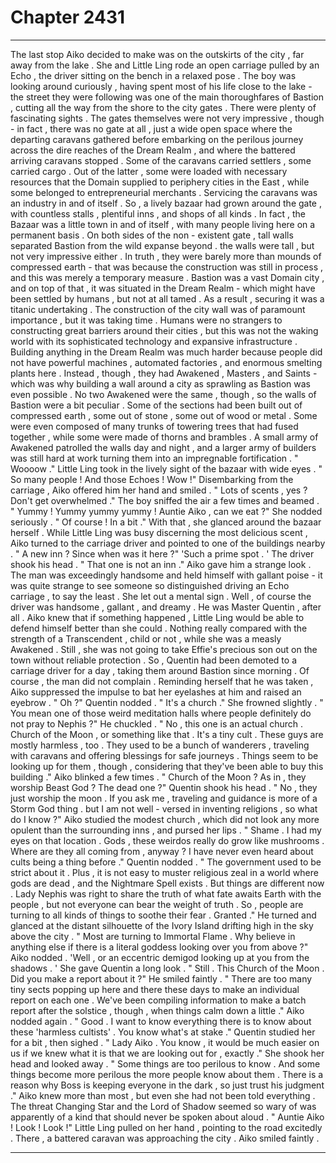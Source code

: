 
# Chapter 2431


---

The last stop Aiko decided to make was on the outskirts of the city , far away from the lake .
She and Little Ling rode an open carriage pulled by an Echo , the driver sitting on the bench in a relaxed pose . The boy was looking around curiously , having spent most of his life close to the lake - the street they were following was one of the main thoroughfares of Bastion , cutting all the way from the shore to the city gates . There were plenty of fascinating sights .
The gates themselves were not very impressive , though - in fact , there was no gate at all , just a wide open space where the departing caravans gathered before embarking on the perilous journey across the dire reaches of the Dream Realm , and where the battered arriving caravans stopped .
Some of the caravans carried settlers , some carried cargo . Out of the latter , some were loaded with necessary resources that the Domain supplied to periphery cities in the East , while some belonged to entrepreneurial merchants . Servicing the caravans was an industry in and of itself .
So , a lively bazaar had grown around the gate , with countless stalls , plentiful inns , and shops of all kinds . In fact , the Bazaar was a little town in and of itself , with many people living here on a permanent basis .
On both sides of the non - existent gate , tall walls separated Bastion from the wild expanse beyond . the walls were tall , but not very impressive either . In truth , they were barely more than mounds of compressed earth - that was because the construction was still in process , and this was merely a temporary measure .
Bastion was a vast Domain city , and on top of that , it was situated in the Dream Realm - which might have been settled by humans , but not at all tamed . As a result , securing it was a titanic undertaking . The construction of the city wall was of paramount importance , but it was taking time .
Humans were no strangers to constructing great barriers around their cities , but this was not the waking world with its sophisticated technology and expansive infrastructure . Building anything in the Dream Realm was much harder because people did not have powerful machines , automated factories , and enormous smelting plants here . Instead , though , they had Awakened , Masters , and Saints - which was why building a wall around a city as sprawling as Bastion was even possible .
No two Awakened were the same , though , so the walls of Bastion were a bit peculiar . Some of the sections had been built out of compressed earth , some out of stone , some out of wood or metal . Some were even composed of many trunks of towering trees that had fused together , while some were made of thorns and brambles .
A small army of Awakened patrolled the walls day and night , and a larger army of builders was still hard at work turning them into an impregnable fortification .
" Woooow ."
Little Ling took in the lively sight of the bazaar with wide eyes .
" So many people ! And those Echoes ! Wow !"
Disembarking from the carriage , Aiko offered him her hand and smiled .
" Lots of scents , yes ? Don't get overwhelmed ."
The boy sniffed the air a few times and beamed .
" Yummy ! Yummy yummy yummy ! Auntie Aiko , can we eat ?"
She nodded seriously .
" Of course ! In a bit ."
With that , she glanced around the bazaar herself .
While Little Ling was busy discerning the most delicious scent , Aiko turned to the carriage driver and pointed to one of the buildings nearby .
" A new inn ? Since when was it here ?"
'Such a prime spot . '
The driver shook his head .
" That one is not an inn ."
Aiko gave him a strange look .
The man was exceedingly handsome and held himself with gallant poise - it was quite strange to see someone so distinguished driving an Echo carriage , to say the least . She let out a mental sign .
Well , of course the driver was handsome , gallant , and dreamy . He was Master Quentin , after all .
Aiko knew that if something happened , Little Ling would be able to defend himself better than she could . Nothing really compared with the strength of a Transcendent , child or not , while she was a measly Awakened . Still , she was not going to take Effie's precious son out on the town without reliable protection .
So , Quentin had been demoted to a carriage driver for a day , taking them around Bastion since morning . Of course , the man did not complain .
Reminding herself that he was taken , Aiko suppressed the impulse to bat her eyelashes at him and raised an eyebrow .
" Oh ?"
Quentin nodded .
" It's a church ."
She frowned slightly .
" You mean one of those weird meditation halls where people definitely do not pray to Nephis ?"
He chuckled .
" No , this one is an actual church . Church of the Moon , or something like that . It's a tiny cult . These guys are mostly harmless , too . They used to be a bunch of wanderers , traveling with caravans and offering blessings for safe journeys . Things seem to be looking up for them , though , considering that they've been able to buy this building ."
Aiko blinked a few times .
" Church of the Moon ? As in , they worship Beast God ? The dead one ?"
Quentin shook his head .
" No , they just worship the moon . If you ask me , traveling and guidance is more of a Storm God thing . but I am not well - versed in inventing religions , so what do I know ?"
Aiko studied the modest church , which did not look any more opulent than the surrounding inns , and pursed her lips .
" Shame . I had my eyes on that location . Gods , these weirdos really do grow like mushrooms . Where are they all coming from , anyway ? I have never even heard about cults being a thing before ."
Quentin nodded .
" The government used to be strict about it . Plus , it is not easy to muster religious zeal in a world where gods are dead , and the Nightmare Spell exists . But things are different now . Lady Nephis was right to share the truth of what fate awaits Earth with the people , but not everyone can bear the weight of truth . So , people are turning to all kinds of things to soothe their fear . Granted ."
He turned and glanced at the distant silhouette of the Ivory Island drifting high in the sky above the city .
" Most are turning to Immortal Flame . Why believe in anything else if there is a literal goddess looking over you from above ?"
Aiko nodded .
'Well , or an eccentric demigod looking up at you from the shadows . '
She gave Quentin a long look .
" Still . This Church of the Moon . Did you make a report about it ?"
He smiled faintly .
" There are too many tiny sects popping up here and there these days to make an individual report on each one . We've been compiling information to make a batch report after the solstice , though , when things calm down a little ."
Aiko nodded again .
" Good . I want to know everything there is to know about these 'harmless cultists' . You know what's at stake ."
Quentin studied her for a bit , then sighed .
" Lady Aiko . You know , it would be much easier on us if we knew what it is that we are looking out for , exactly ."
She shook her head and looked away .
" Some things are too perilous to know . And some things become more perilous the more people know about them . There is a reason why Boss is keeping everyone in the dark , so just trust his judgment ."
Aiko knew more than most , but even she had not been told everything . The threat Changing Star and the Lord of Shadow seemed so wary of was apparently of a kind that should never be spoken about aloud .
" Auntie Aiko ! Look ! Look !"
Little Ling pulled on her hand , pointing to the road excitedly .
There , a battered caravan was approaching the city .
Aiko smiled faintly .

---

